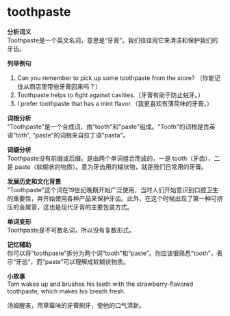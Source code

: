 # toothpaste

**分析词义**  
Toothpaste是一个英文名词，意思是“牙膏”。我们往往用它来清洁和保护我们的牙齿。

  

**列举例句**

  

1.  Can you remember to pick up some toothpaste from the store? （你能记住从商店里带些牙膏回来吗？）
2.  Toothpaste helps to fight against cavities.（牙膏有助于防止蛀牙。）
3.  I prefer toothpaste that has a mint flavor.（我更喜欢有薄荷味的牙膏。）

  

**词根分析**  
"Toothpaste"是一个合成词，由"tooth"和"paste"组成。"Tooth"的词根是古英语"tōth", "paste"的词根来自拉丁语"pasta"。

  

**词缀分析**  
Toothpaste没有前缀或后缀。是由两个单词组合而成的，一是 tooth（牙齿），二是 paste（软糊状的物质）。意为牙齿用的糊状物，就是我们日常用的牙膏。

  

**发展历史和文化背景**  
"Toothpaste"这个词在19世纪晚期开始广泛使用，当时人们开始意识到口腔卫生的重要性，并开始使用各种产品来保护牙齿。此外，在这个时候出现了第一种可挤压的金属管，这也是现代牙膏的主要包装方式。

  

**单词变形**  
Toothpaste是不可数名词，所以没有复数形式。

  

**记忆辅助**  
你可以将“toothpaste”拆分为两个词“tooth”和“paste”。你应该很熟悉“tooth”，表示“牙齿”，而“paste”可以理解成软糊状物质。

  

**小故事**  
Tom wakes up and brushes his teeth with the strawberry-flavored toothpaste, which makes his breath fresh.

  

汤姆醒来，用草莓味的牙膏刷牙，使他的口气清新。

